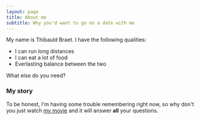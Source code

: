 ```yaml
---
layout: page
title: About me
subtitle: Why you'd want to go on a date with me
---
```


My name is Thibauld Braet. I have the following qualities:

- I can run long distances
- I can eat a lot of food
- Everlasting balance between the two

What else do you need?

### My story

To be honest, I'm having some trouble remembering right now, so why don't you just watch [my movie](https://en.wikipedia.org/wiki/The_Princess_Bride_%28film%29) and it will answer **all** your questions.
